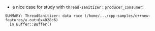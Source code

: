 
- a nice case for study with `thread-sanitizer` : `producer_consumer`:

```
SUMMARY: ThreadSanitizer: data race (/home/.../cpp-samples/c++new-features/a.out+0x4028c6)
  in Buffer::Buffer()
```
